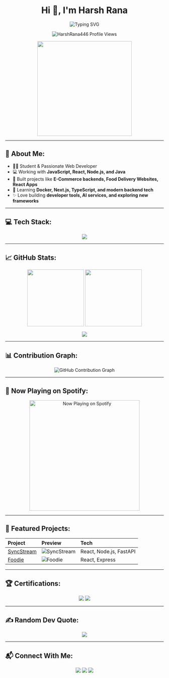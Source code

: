 <h1 align="center">Hi 👋, I'm Harsh Rana</h1>

<p align="center">
  <img src="https://readme-typing-svg.herokuapp.com?font=Fira+Code&size=26&duration=3000&pause=500&color=38BDF8&vCenter=true&width=500&lines=Student+%7C+Web+Developer+%7C+Open+Source+Enthusiast;React+%7C+Node+%7C+JavaScript+Lover;Turning+Ideas+Into+Cool+Web+Apps+%F0%9F%9A%80" alt="Typing SVG" />
</p>

<p align="center">
  <img src="https://komarev.com/ghpvc/?username=HarshRana446&label=Profile%20views&color=blueviolet&style=flat" alt="HarshRana446 Profile Views" />
</p>

<p align="center">
  <img src="https://media.giphy.com/media/ZVik7pBtu9dNS/giphy.gif" width="300" />
</p>

---

## 🚀 About Me:
- 👨‍💻 Student & Passionate Web Developer
- 💻 Working with **JavaScript, React, Node.js, and Java**
- 🚀 Built projects like **E-Commerce backends, Food Delivery Websites, React Apps**
- 🌱 Learning **Docker, Next.js, TypeScript, and modern backend tech**
- ✨ Love building **developer tools, AI services, and exploring new frameworks**

---

## 💻 Tech Stack:

<p align="center">
  <img src="https://skillicons.dev/icons?i=js,react,nodejs,java,html,css,mongodb,mysql,firebase,git,github,figma,docker&theme=light" />
</p>

---

## 📈 GitHub Stats:

<p align="center">
  <img src="https://github-readme-stats.vercel.app/api?username=HarshRana446&show_icons=true&theme=radical&hide_border=false&count_private=true" height="180"/>
  <img src="https://github-readme-streak-stats.herokuapp.com/?user=HarshRana446&theme=radical&hide_border=false" height="180"/>
</p>

<p align="center">
  <img src="https://github-readme-stats.vercel.app/api/top-langs/?username=HarshRana446&layout=compact&theme=radical&hide_border=false" />
</p>

---

## 📊 Contribution Graph:

<p align="center">
  <img src="https://github-readme-activity-graph.vercel.app/graph?username=HarshRana446&theme=radical&area=true&hide_border=true" alt="GitHub Contribution Graph" />
</p>

---

## 🎵 Now Playing on Spotify:

<p align="center">
  <img src="https://spotify-now-playing-readme.vercel.app/api/spotify" alt="Now Playing on Spotify" width="350" />
</p>

---

## 📌 Featured Projects:

| Project | Preview | Tech |
|:-----------------|:-------------|:-----------|
| [SyncStream](https://github.com/HarshRana446/SyncStream) | ![SyncStream](https://github-readme-stats.vercel.app/api/pin/?username=HarshRana446&repo=SyncStream&theme=radical) | React, Node.js, FastAPI |
| [Foodie](https://github.com/HarshRana446/Foodie) | ![Foodie](https://github-readme-stats.vercel.app/api/pin/?username=HarshRana446&repo=Foodie&theme=radical) | React, Express |

---

## 🏆 Certifications:

<p align="center">
  <img src="https://img.shields.io/badge/Google%20Cloud-Fundamentals-blue?style=for-the-badge&logo=google-cloud" />
  <img src="https://img.shields.io/badge/FreeCodeCamp-Web%20Development-brightgreen?style=for-the-badge&logo=freecodecamp" />
</p>

---

## ✍️ Random Dev Quote:

<p align="center">
  <img src="https://quotes-github-readme.vercel.app/api?type=horizontal&theme=radical"/>
</p>

---

## 📬 Connect With Me:

<p align="center">
  <a href="https://instagram.com/harsh._.ranaa_" target="_blank"><img src="https://img.shields.io/badge/-Instagram-E4405F?style=for-the-badge&logo=instagram&logoColor=white"/></a>
  <a href="mailto:ranaharsh669@gmail.com"><img src="https://img.shields.io/badge/-Email-D14836?style=for-the-badge&logo=gmail&logoColor=white"/></a>
  <a href="https://github.com/HarshRana446" target="_blank"><img src="https://img.shields.io/badge/-GitHub-181717?style=for-the-badge&logo=github&logoColor=white"/></a>
</p>
